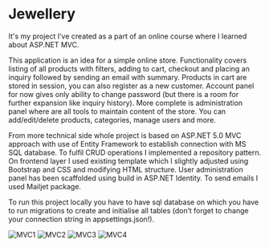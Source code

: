 # Jewellery
It's my project I’ve created as a part of an online course where I learned about ASP.NET MVC.

This application is an idea for a simple online store. Functionality covers listing of all products with filters, adding to cart, checkout and placing an inquiry followed by sending an email with summary. Products in cart are stored in session, you can also register as a new customer. Account panel for now gives only ability to change password (but there is a room for further expansion like inquiry history). More complete is administration panel where are all tools to maintain content of the store. You can add/edit/delete products, categories, manage users and more.

From more technical side whole project is based on ASP.NET 5.0 MVC approach with use of Entity Framework to establish connection with MS SQL database. To fulfil CRUD operations I implemented a repository pattern. On frontend layer I used existing template which I slightly adjusted using Bootstrap and CSS and modifying HTML structure. User administration panel has been scaffolded using build in ASP.NET Identity. To send emails I used Mailjet package.

To run this project locally you have to have sql database on which you have to run migrations to create and initialise all tables (don’t forget to change your connection string in appsettings.json!).

![MVC1](https://user-images.githubusercontent.com/97447088/175542440-ff1581e2-1af3-4432-8e44-d197dd3b1720.png)
![MVC2](https://user-images.githubusercontent.com/97447088/175542452-6e29c840-412f-41ca-ac32-92232ae75c23.png)
![MVC3](https://user-images.githubusercontent.com/97447088/175542455-c16b4fc0-57be-41ba-8bfb-47ca415ca939.png)
![MVC4](https://user-images.githubusercontent.com/97447088/175542457-a4641a2f-6829-456d-bc63-ab50768d3e9c.png)
